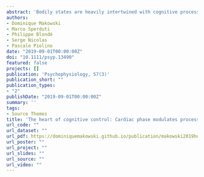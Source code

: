 ```yaml
---
abstract: 'Bodily states are heavily intertwined with cognitive processes. A prominent communication channel between bodily signals and brain structures is provided by baroreceptors. Their phasic activity associated with the cardiac phase has been shown to modulate cognitive control in socio‐emotional contexts. However, whether this effect is specific to the affective dimension or impacts general cognitive control processes remains controversial. The aim of the present study is to investigate the effect of cardiac phase on different facets of cognitive control. We built a nonemotional cognitive control task to delineate mechanisms such as processing speed, response selection, response inhibition, and conflict monitoring. We showed that the systole (after the blood is ejected from the heart), compared to the diastole, was related to faster responses. Moreover, the cardiac phase dynamics also impacted response inhibition, with an increased probability of failure toward the middle of the course of systole. Although the reported effects were small in terms of magnitude, they highlight the influence of bodily states on abstract cognitive processes.'
authors:
- Dominique Makowski
- Marco Sperduti
- Philippe Blondé
- Serge Nicolas
- Pascale Piolino
date: "2019-09-01T00:00:00Z"
doi: "10.1111/psyp.13490"
featured: false
projects: []
publication: 'Psychophysiology, 57(3)'
publication_short: ""
publication_types:
- "2"
publishDate: "2019-09-01T00:00:00Z"
summary: ''
tags:
- Source Themes
title: 'The heart of cognitive control: Cardiac phase modulates processing speed and inhibition'
url_code: ""
url_dataset: ""
url_pdf: https://dominiquemakowski.github.io/publication/makowski2019heart/makowski2019heart.pdf
url_poster: ""
url_project: ""
url_slides: ""
url_source: ""
url_video: ""
---
```

